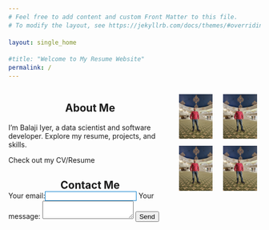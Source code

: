 ```yaml
---
# Feel free to add content and custom Front Matter to this file.
# To modify the layout, see https://jekyllrb.com/docs/themes/#overriding-theme-defaults

layout: single_home

#title: "Welcome to My Resume Website"
permalink: /
---
```

<div class="home-page">
<div class="about-me-container" style="display: flex; align-items: flex-start; gap: 1em; margin-top: 1em;">
  <!-- Left Column: About Me Text -->
  <div class="about-text" style="flex: 2; text-align: left;">
    <div class="project-title-wrapper" style="text-align: center;">
      <h2 class="color-title">About Me</h2>
    </div>
    <p>
      I’m Balaji Iyer, a data scientist and software developer. Explore my resume, projects, and skills.
    </p>
    <p>
      Check out my CV/Resume</p>
    <div class="project-title-wrapper" style="text-align: center;">
      <h2 class="color-title" style="margin-bottom: 0em">Contact Me</h2>
    </div>    
    <!-- modify this form HTML and place wherever you want your form -->
    <form class="contact-form" action="https://formspree.io/f/mdkeejdv" method="POST">    
    <label>Your email:<input style="border: 1px solid #007acc" type="email" name="email"></label>
    <label>Your message: <textarea name="message"></textarea></label>
  <!-- your other form fields go here -->
    <button type="submit">Send</button> 
    </form>
    
 </div>
  
  <!-- Right Column: Image -->
  <div class="about-image-right" style="flex: 1; text-align: center;">
    <div class="images-grid" style="display: grid; grid-template-columns: repeat(2, 1fr); gap: 1em; margin-top: 1em;">        
        <img src="/assets/images/Balaji_1.jpg" alt="Image 1" style="width: 90%; height: auto;">        
        <img src="/assets/images/Balaji_1.jpg" alt="Image 2" style="width: 90%; height: auto;">
        <img src="/assets/images/Balaji_1.jpg" alt="Image 3" style="width: 90%; height: auto;"> 
        <img src="/assets/images/Balaji_1.jpg" alt="Image 4" style="width: 90%; height: auto;"> 
    </div>
  </div>

</div>



<!-- <div class="project-title-wrapper" style="text-align: center;">
<h2 class="color-title"> About Me </h2>
</div>

I’m Balaji Iyer, a data scientist and software developer. Explore my resume, projects, and skills.-->
